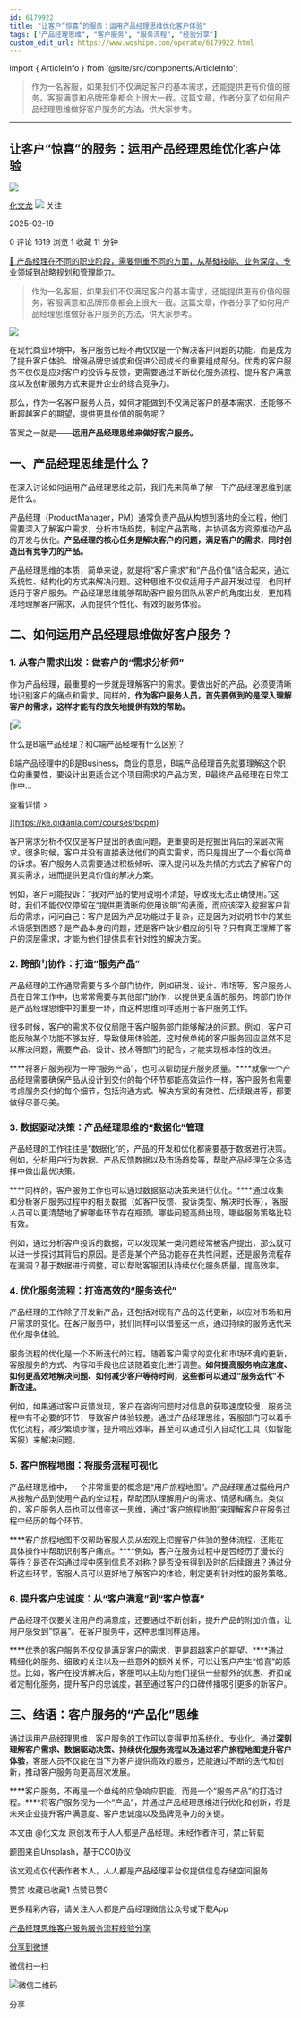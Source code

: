 ```yaml
---
id: 6179922
title: "让客户“惊喜”的服务：运用产品经理思维优化客户体验"
tags: ["产品经理思维", "客户服务", "服务流程", "经验分享"]
custom_edit_url: https://www.woshipm.com/operate/6179922.html
---
```

import { ArticleInfo } from '@site/src/components/ArticleInfo';

<ArticleInfo
    author="化文龙"
    authorLink="https://www.woshipm.com/u/285936"
    published="2025-02-19"
    views={1619}
    comments={0}
    collects={1}
/>

> 作为一名客服，如果我们不仅满足客户的基本需求，还能提供更有价值的服务，客服满意和品牌形象都会上很大一截。这篇文章，作者分享了如何用产品经理思维做好客户服务的方法，供大家参考。

---

## 让客户“惊喜”的服务：运用产品经理思维优化客户体验

[![](https://static.woshipm.com/view/woshipm_api_def_20250117141911_4838.jpg?imageView2/1/w/72/h/72/q/100)](https://www.woshipm.com/u/285936)

[化文龙](https://www.woshipm.com/u/285936) ![](https://static.woshipm.com/tag/1101_1@2x.png) 关注

2025-02-19

0 评论 1619 浏览 1 收藏 11 分钟

[🔗 产品经理在不同的职业阶段，需要侧重不同的方面，从基础技能、业务深度、专业领域到战略规划和管理能力。](https://ke.qidianla.com/courses/90pm)

> 作为一名客服，如果我们不仅满足客户的基本需求，还能提供更有价值的服务，客服满意和品牌形象都会上很大一截。这篇文章，作者分享了如何用产品经理思维做好客户服务的方法，供大家参考。

![](https://image.woshipm.com/2023/04/14/899b1896-da9e-11ed-9b82-00163e0b5ff3.png)

在现代商业环境中，客户服务已经不再仅仅是一个解决客户问题的功能，而是成为了提升客户体验、增强品牌忠诚度和促进公司成长的重要组成部分。优秀的客户服务不仅仅是应对客户的投诉与反馈，更需要通过不断优化服务流程、提升客户满意度以及创新服务方式来提升企业的综合竞争力。

那么，作为一名客户服务人员，如何才能做到不仅满足客户的基本需求，还能够不断超越客户的期望，提供更具价值的服务呢？

答案之一就是——****运用产品经理思维来做好客户服务。****

## 一、产品经理思维是什么？

在深入讨论如何运用产品经理思维之前，我们先来简单了解一下产品经理思维到底是什么。

产品经理（ProductManager，PM）通常负责产品从构想到落地的全过程，他们需要深入了解客户需求，分析市场趋势，制定产品策略，并协调各方资源推动产品的开发与优化。****产品经理的核心任务是解决客户的问题，满足客户的需求，同时创造出有竞争力的产品。****

产品经理思维的本质，简单来说，就是将“客户需求”和“产品价值”结合起来，通过系统性、结构化的方式来解决问题。这种思维不仅仅适用于产品开发过程，也同样适用于客户服务。产品经理思维能够帮助客户服务团队从客户的角度出发，更加精准地理解客户需求，从而提供个性化、有效的服务体验。

## 二、如何运用产品经理思维做好客户服务？

### 1\. 从客户需求出发：做客户的“需求分析师”

作为产品经理，最重要的一步就是理解客户的需求。要做出好的产品，必须要清晰地识别客户的痛点和需求。同样的，****作为客户服务人员，首先要做到的是深入理解客户的需求，这样才能有的放矢地提供有效的帮助。****

[![](https://image.woshipm.com/2023/07/27/6f50fd24-2c7f-11ee-875d-00163e0b5ff3.png)

什么是B端产品经理？和C端产品经理有什么区别？

B端产品经理中的B是Business，商业的意思，B端产品经理首先就要理解这个职位的重要性，要设计出更适合这个项目需求的产品方案，B最终产品经理在日常工作中...

查看详情 >

](https://ke.qidianla.com/courses/bcpm)

客户需求分析不仅仅是客户提出的表面问题，更重要的是挖掘出背后的深层次需求。很多时候，客户并没有直接表达他们的真实需求，而只是提出了一个看似简单的诉求。客户服务人员需要通过积极倾听、深入提问以及共情的方式去了解客户的真实需求，进而提供更具价值的解决方案。

例如，客户可能投诉：“我对产品的使用说明不清楚，导致我无法正确使用。”这时，我们不能仅仅停留在“提供更清晰的使用说明”的表面，而应该深入挖掘客户背后的需求，问问自己：客户是因为产品功能过于复杂，还是因为对说明书中的某些术语感到困惑？是产品本身的问题，还是客户缺少相应的引导？只有真正理解了客户的深层需求，才能为他们提供具有针对性的解决方案。

### 2\. 跨部门协作：打造“服务产品”

产品经理的工作通常需要与多个部门协作，例如研发、设计、市场等。客户服务人员在日常工作中，也常常需要与其他部门协作，以提供更全面的服务。跨部门协作是产品经理思维中的重要一环，而这种思维同样适用于客户服务工作。

很多时候，客户的需求不仅仅局限于客户服务部门能够解决的问题。例如，客户可能反映某个功能不够友好，导致使用体验差，这时候单纯的客户服务回应显然不足以解决问题，需要产品、设计、技术等部门的配合，才能实现根本性的改进。

****将客户服务视为一种“服务产品”，也可以帮助提升服务质量。****就像一个产品经理需要确保产品从设计到交付的每个环节都能高效运作一样，客户服务也需要考虑服务交付的每个细节，包括沟通方式、解决方案的有效性、后续跟进等，都要做得尽善尽美。

### 3\. 数据驱动决策：产品经理思维的“数据化”管理

产品经理的工作往往是“数据化”的，产品的开发和优化都需要基于数据进行决策。例如，分析用户行为数据、产品反馈数据以及市场趋势等，帮助产品经理在众多选择中做出最优决策。

****同样的，客户服务工作也可以通过数据驱动决策来进行优化。****通过收集和分析客户服务过程中的相关数据（如客户反馈、投诉类型、解决时长等），客服人员可以更清楚地了解哪些环节存在瓶颈，哪些问题高频出现，哪些服务策略比较有效。

例如，通过分析客户投诉的数据，可以发现某一类问题经常被客户提出，那么就可以进一步探讨其背后的原因。是否是某个产品功能存在共性问题，还是服务流程存在漏洞？基于数据进行调整，可以帮助客服团队持续优化服务质量，提高效率。

### 4\. 优化服务流程：打造高效的“服务迭代”

产品经理的工作除了开发新产品，还包括对现有产品的迭代更新，以应对市场和用户需求的变化。在客户服务中，我们同样可以借鉴这一点，通过持续的服务迭代来优化服务体验。

服务流程的优化是一个不断迭代的过程。随着客户需求的变化和市场环境的更新，客服服务的方式、内容和手段也应该随着变化进行调整。****如何提高服务响应速度、如何更高效地解决问题、如何减少客户等待时间，这些都可以通过“服务迭代”不断改进。****

例如，如果通过客户反馈发现，客户在咨询问题时对信息的获取速度较慢，服务流程中有不必要的环节，导致客户体验较差。通过产品经理思维，客服部门可以着手优化流程，减少繁琐步骤，提升响应效率，甚至可以通过引入自动化工具（如智能客服）来解决问题。

### 5\. 客户旅程地图：将服务流程可视化

产品经理思维中，一个非常重要的概念是“用户旅程地图”。产品经理通过描绘用户从接触产品到使用产品的全过程，帮助团队理解用户的需求、情感和痛点。类似的，客户服务人员也可以借鉴这一思维，通过“客户旅程地图”来理解客户在服务过程中经历的每个环节。

****客户旅程地图不仅帮助客服人员从宏观上把握客户体验的整体流程，还能在具体操作中帮助识别客户痛点。****例如，客户在服务过程中是否经历了漫长的等待？是否在沟通过程中感到信息不对称？是否没有得到及时的后续跟进？通过分析这些环节，客服人员可以更好地了解客户的体验，制定更有针对性的服务策略。

### 6\. 提升客户忠诚度：从“客户满意”到“客户惊喜”

产品经理不仅要关注用户的满意度，还要通过不断创新，提升产品的附加价值，让用户感受到“惊喜”。在客户服务中，这种思维同样适用。

****优秀的客户服务不仅仅是满足客户的需求，更是超越客户的期望。****通过精细化的服务、细致的关注以及一些意外的额外关怀，可以让客户产生“惊喜”的感觉。比如，客户在投诉解决后，客服可以主动为他们提供一些额外的优惠、折扣或者定制化服务，提升客户的忠诚度，甚至通过客户的口碑传播吸引更多的新客户。

## 三、结语：客户服务的“产品化”思维

通过运用产品经理思维，客户服务的工作可以变得更加系统化、专业化。通过****深刻理解客户需求、数据驱动决策、持续优化服务流程以及通过客户旅程地图提升客户体验****，客服人员不仅能在当下为客户提供高效的服务，还能通过不断的迭代和创新，推动客户服务向更高层次发展。

****客户服务，不再是一个单纯的应急响应职能，而是一个“服务产品”的打造过程。****将客户服务视为一个“产品”，并通过产品经理思维进行优化和创新，将是未来企业提升客户满意度、客户忠诚度以及品牌竞争力的关键。

本文由 @化文龙 原创发布于人人都是产品经理。未经作者许可，禁止转载

题图来自Unsplash，基于CC0协议

该文观点仅代表作者本人，人人都是产品经理平台仅提供信息存储空间服务

赞赏 收藏已收藏1 点赞已赞0

更多精彩内容，请关注人人都是产品经理微信公众号或下载App

[产品经理思维](https://www.woshipm.com/tag/%e4%ba%a7%e5%93%81%e7%bb%8f%e7%90%86%e6%80%9d%e7%bb%b4)[客户服务](https://www.woshipm.com/tag/%e5%ae%a2%e6%88%b7%e6%9c%8d%e5%8a%a1)[服务流程](https://www.woshipm.com/tag/%e6%9c%8d%e5%8a%a1%e6%b5%81%e7%a8%8b)[经验分享](https://www.woshipm.com/tag/%e7%bb%8f%e9%aa%8c%e5%88%86%e4%ba%ab)

[分享到微博](https://service.weibo.com/share/share.php?appkey=2775287854&title=让客户“惊喜”的服务：运用产品经理思维优化客户体验&url=https://www.woshipm.com/operate/6179922.html&pic=https://image.woshipm.com/2023/04/14/899b1896-da9e-11ed-9b82-00163e0b5ff3.png)

微信扫一扫

![微信二维码](https://api.pwmqr.com/qrcode/create/?url=https://www.woshipm.com/operate/6179922.html)

分享